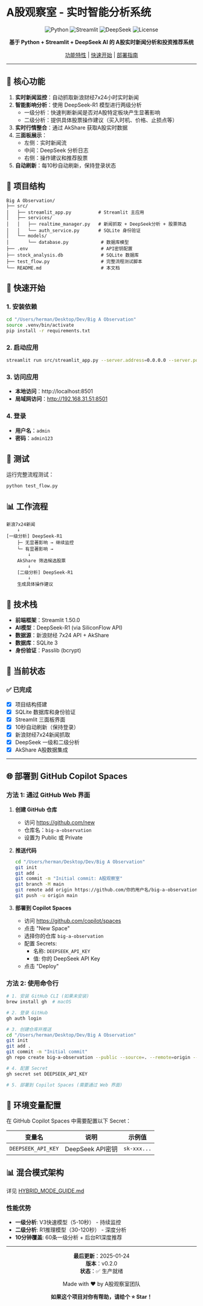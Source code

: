 # A股观察室 - 实时智能分析系统

<div align="center">

![Python](https://img.shields.io/badge/Python-3.9+-blue.svg)
![Streamlit](https://img.shields.io/badge/Streamlit-1.50.0-FF4B4B.svg)
![DeepSeek](https://img.shields.io/badge/AI-DeepSeek-green.svg)
![License](https://img.shields.io/badge/License-MIT-yellow.svg)

**基于 Python + Streamlit + DeepSeek AI 的 A股实时新闻分析和投资推荐系统**

[功能特性](#-核心功能) | [快速开始](#-快速开始) | [部署指南](#-部署到-github-copilot-spaces)

</div>

---

## 🎯 核心功能

1. **实时新闻监控**：自动抓取新浪财经7x24小时实时新闻
2. **智能影响分析**：使用 DeepSeek-R1 模型进行两级分析
   - 一级分析：快速判断新闻是否对A股特定板块产生显著影响
   - 二级分析：提供具体股票操作建议（买入时机、价格、止损点等）
3. **实时行情整合**：通过 AkShare 获取A股实时数据
4. **三面板展示**：
   - 左侧：实时新闻流
   - 中间：DeepSeek 分析日志
   - 右侧：操作建议和推荐股票
5. **自动刷新**：每10秒自动刷新，保持登录状态

## 📁 项目结构

```
Big A Observation/
├── src/
│   ├── streamlit_app.py          # Streamlit 主应用
│   ├── services/
│   │   ├── realtime_manager.py   # 新闻抓取 + DeepSeek分析 + 股票筛选
│   │   └── auth_service.py       # SQLite 身份验证
│   └── models/
│       └── database.py            # 数据库模型
├── .env                           # API密钥配置
├── stock_analysis.db              # SQLite 数据库
├── test_flow.py                   # 完整流程测试脚本
└── README.md                      # 本文档
```

## 🚀 快速开始

### 1. 安装依赖

```bash
cd "/Users/herman/Desktop/Dev/Big A Observation"
source .venv/bin/activate
pip install -r requirements.txt
```

### 2. 启动应用

```bash
streamlit run src/streamlit_app.py --server.address=0.0.0.0 --server.port=8501
```

### 3. 访问应用

- **本地访问**：http://localhost:8501
- **局域网访问**：http://192.168.31.51:8501

### 4. 登录

- **用户名**：`admin`
- **密码**：`admin123`

## 🧪 测试

运行完整流程测试：

```bash
python test_flow.py
```

## 📊 工作流程

```
新浪7x24新闻
    ↓
[一级分析] DeepSeek-R1
    ├─ 无显著影响 → 继续监控
    └─ 有显著影响 →
        ↓
    AkShare 筛选候选股票
        ↓
    [二级分析] DeepSeek-R1
        ↓
    生成具体操作建议
```

## 🔧 技术栈

- **前端框架**：Streamlit 1.50.0
- **AI模型**：DeepSeek-R1 (via SiliconFlow API)
- **数据源**：新浪财经 7x24 API + AkShare
- **数据库**：SQLite 3
- **身份验证**：Passlib (bcrypt)

## 🔄 当前状态

### ✅ 已完成
- [x] 项目结构搭建
- [x] SQLite 数据库和身份验证
- [x] Streamlit 三面板界面
- [x] 10秒自动刷新（保持登录）
- [x] 新浪财经7x24新闻抓取
- [x] DeepSeek 一级和二级分析
- [x] AkShare A股数据集成

---

## 🌐 部署到 GitHub Copilot Spaces

### 方法 1: 通过 GitHub Web 界面

1. **创建 GitHub 仓库**
   - 访问 https://github.com/new
   - 仓库名：`big-a-observation`
   - 设置为 Public 或 Private

2. **推送代码**
   ```bash
   cd "/Users/herman/Desktop/Dev/Big A Observation"
   git init
   git add .
   git commit -m "Initial commit: A股观察室"
   git branch -M main
   git remote add origin https://github.com/你的用户名/big-a-observation.git
   git push -u origin main
   ```

3. **部署到 Copilot Spaces**
   - 访问 https://github.com/copilot/spaces
   - 点击 "New Space"
   - 选择你的仓库 `big-a-observation`
   - 配置 Secrets:
     - 名称: `DEEPSEEK_API_KEY`
     - 值: 你的 DeepSeek API Key
   - 点击 "Deploy"

### 方法 2: 使用命令行

```bash
# 1. 安装 GitHub CLI (如果未安装)
brew install gh  # macOS

# 2. 登录 GitHub
gh auth login

# 3. 创建仓库并推送
cd "/Users/herman/Desktop/Dev/Big A Observation"
git init
git add .
git commit -m "Initial commit"
gh repo create big-a-observation --public --source=. --remote=origin --push

# 4. 配置 Secret
gh secret set DEEPSEEK_API_KEY

# 5. 部署到 Copilot Spaces (需要通过 Web 界面)
```

## 🔐 环境变量配置

在 GitHub Copilot Spaces 中需要配置以下 Secret：

| 变量名 | 说明 | 示例值 |
|--------|------|--------|
| `DEEPSEEK_API_KEY` | DeepSeek API密钥 | `sk-xxx...` |

## 📊 混合模式架构

详见 [HYBRID_MODE_GUIDE.md](HYBRID_MODE_GUIDE.md)

### 性能优势

- **一级分析**: V3快速模型（5-10秒） - 持续监控
- **二级分析**: R1推理模型（30-120秒） - 深度分析
- **10分钟覆盖**: 60条一级分析 + 后台R1深度推荐

---

<div align="center">

**最后更新**：2025-01-24  
**版本**：v0.2.0  
**状态**：✅ 生产就绪

Made with ❤️ by A股观察室团队

**如果这个项目对你有帮助，请给个 ⭐ Star！**

</div>